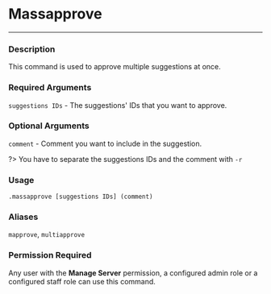 # Massapprove
---
### Description
This command is used to approve multiple suggestions at once.
### Required Arguments
`suggestions IDs` - The suggestions' IDs that you want to approve.
### Optional Arguments
`comment` - Comment you want to include in the suggestion.

?> You have to separate the suggestions IDs and the comment with `-r`
### Usage
```
.massapprove [suggestions IDs] (comment)
```
### Aliases
`mapprove`, `multiapprove`
### Permission Required
Any user with the **Manage Server** permission, a configured admin role or a configured staff role can use this command.
